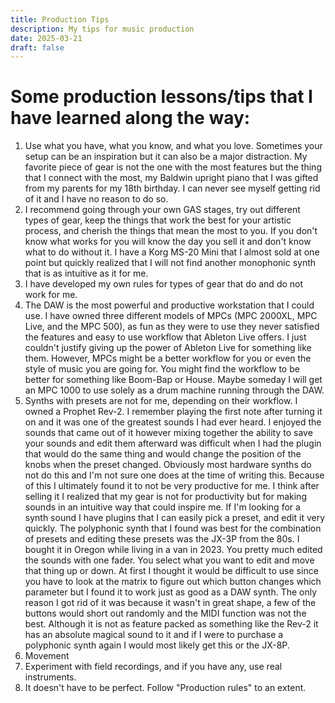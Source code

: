 ```yaml
---
title: Production Tips
description: My tips for music production
date: 2025-03-21
draft: false
---
```

# Some production lessons/tips that I have learned along the way:
1. Use what you have, what you know, and what you love. Sometimes your setup can be an inspiration but it can also be a major distraction. My favorite piece of gear is not the one with the most features but the thing that I connect with the most, my Baldwin upright piano that I was gifted from my parents for my 18th birthday. I can never see myself getting rid of it and I have no reason to do so.
2. I recommend going through your own GAS stages, try out different types of gear, keep the things that work the best for your artistic process, and cherish the things that mean the most to you. If you don't know what works for you will know the day you sell it and don't know what to do without it. I have a Korg MS-20 Mini that I almost sold at one point but quickly realized that I will not find another monophonic synth that is as intuitive as it for me.
3. I have developed my own rules for types of gear that do and do not work for me.
4. The DAW is the most powerful and productive workstation that I could use. I have owned three different models of MPCs (MPC 2000XL,  MPC Live, and the MPC 500), as fun as they were to use they never satisfied the features and easy to use workflow that Ableton Live offers. I just couldn't justify giving up the power of Ableton Live for something like them. However, MPCs might be a better workflow for you or even the style of music you are going for. You might find the workflow to be better for something like Boom-Bap or House. Maybe someday I will get an MPC 1000 to use solely as a drum machine running through the DAW.
5. Synths with presets are not for me, depending on their workflow. I owned a Prophet Rev-2. I remember playing the first note after turning it on and it was one of the greatest sounds I had ever heard. I enjoyed the sounds that came out of it however mixing together the ability to save your sounds and edit them afterward was difficult when I had the plugin that would do the same thing and would change the position of the knobs when the preset changed. Obviously most hardware synths do not do this and I'm not sure one does at the time of writing this. Because of this I ultimately found it to not be very productive for me. I think after selling it I realized that my gear is not for productivity but for making sounds in an intuitive way that could inspire me. If I'm looking for a synth sound I have plugins that I can easily pick a preset, and edit it very quickly. The polyphonic synth that I found was best for the combination of presets and editing these presets was the JX-3P from the 80s. I bought it in Oregon while living in a van in 2023. You pretty much edited the sounds with one fader. You select what you want to edit and move that thing up or down. At first I thought it would be difficult to use since you have to look at the matrix to figure out which button changes which parameter but I found it to work just as good as a DAW synth. The only reason I got rid of it was because it wasn't in great shape, a few of the buttons would short out randomly and the MIDI function was not the best. Although it is not as feature packed as something like the Rev-2 it has an absolute magical sound to it and if I were to purchase a polyphonic synth again I would most likely get this or the JX-8P.
6. Movement
7. Experiment with field recordings, and if you have any, use real instruments.
8. It doesn't have to be perfect. Follow "Production rules" to an extent.